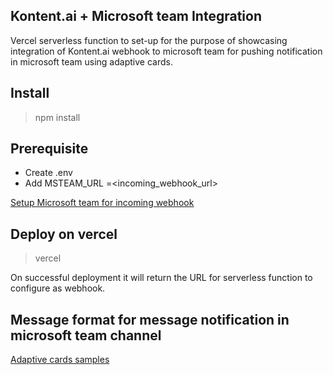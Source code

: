 ## Kontent.ai + Microsoft team Integration
Vercel serverless function to set-up for the purpose of showcasing integration of Kontent.ai webhook to microsoft team for pushing notification in microsoft team using adaptive cards.

## Install
> npm install

## Prerequisite
- Create .env
- Add MSTEAM_URL =<incoming_webhook_url>

[Setup Microsoft team for incoming webhook](https://learn.microsoft.com/en-us/microsoftteams/platform/webhooks-and-connectors/how-to/add-incoming-webhook?tabs=dotnet)

## Deploy on vercel
> vercel 

On successful deployment it will return the URL for serverless function to configure as webhook.

## Message format for message notification in microsoft team channel
[Adaptive cards samples](https://adaptivecards.io/samples/)
